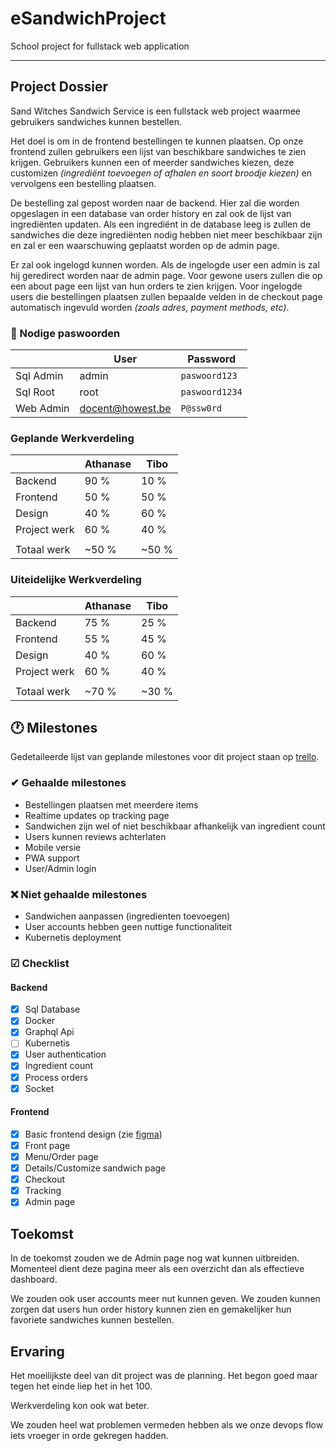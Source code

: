 # eSandwichProject

School project for fullstack web application

---

## Project Dossier

Sand Witches Sandwich Service is een fullstack web project waarmee gebruikers sandwiches kunnen bestellen.

Het doel is om in de frontend bestellingen te kunnen plaatsen. Op onze frontend zullen gebruikers een lijst van beschikbare sandwiches te zien krijgen. Gebruikers kunnen een of meerder sandwiches kiezen, deze customizen *(ingrediënt toevoegen of afhalen en soort broodje kiezen)* en vervolgens een bestelling plaatsen.

De bestelling zal gepost worden naar de backend. Hier zal die worden opgeslagen in een database van order history en zal ook de lijst van ingrediënten updaten. Als een ingrediënt in de database leeg is zullen de sandwiches die deze ingrediënten nodig hebben niet meer beschikbaar zijn en zal er een waarschuwing geplaatst worden op de admin page.

Er zal ook ingelogd kunnen worden. Als de ingelogde user een admin is zal hij geredirect worden naar de admin page. Voor gewone users zullen die op een about page een lijst van hun orders te zien krijgen. Voor ingelogde users die bestellingen plaatsen zullen bepaalde velden in de checkout page automatisch ingevuld worden *(zoals adres, payment methods, etc)*.

### 🔑 Nodige paswoorden

|           | User             | Password          |
|-----------|------------------|-------------------|
| Sql Admin | admin            | ```paswoord123``` |
| Sql Root  | root             | ```paswoord1234```|
| Web Admin | docent@howest.be | ```P@ssw0rd```    |


### Geplande Werkverdeling

|              | Athanase     | Tibo       |
|--------------|--------------|------------|
| Backend      | 90 %         | 10 %       |
| Frontend     | 50 %         | 50 %       |
| Design       | 40 %         | 60 %       |
| Project werk | 60 %         | 40 %       |
|              |              |            |
| Totaal werk  | ~50 %        | ~50 %      |

### Uiteidelijke Werkverdeling

|              | Athanase     | Tibo       |
|--------------|--------------|------------|
| Backend      | 75 %         | 25 %       |
| Frontend     | 55 %         | 45 %       |
| Design       | 40 %         | 60 %       |
| Project werk | 60 %         | 40 %       |
|              |              |            |
| Totaal werk  | ~70 %        | ~30 %      |

## 🕐 Milestones

Gedetaileerde lijst van geplande milestones voor dit project staan op [trello](https://trello.com/b/AwKfylrI/esandwich).

### ✔  Gehaalde milestones

- Bestellingen plaatsen met meerdere items
- Realtime updates op tracking page
- Sandwichen zijn wel of niet beschikbaar afhankelijk van ingredient count
- Users kunnen reviews achterlaten
- Mobile versie
- PWA support
- User/Admin login

### ❌ Niet gehaalde milestones

- Sandwichen aanpassen (ingredienten toevoegen)
- User accounts hebben geen nuttige functionaliteit
- Kubernetis deployment

### ☑ Checklist

#### Backend
- [x] Sql Database
- [x] Docker
- [x] Graphql Api
- [ ] Kubernetis
- [x] User authentication
- [x] Ingredient count
- [x] Process orders
- [x] Socket

#### Frontend
- [x] Basic frontend design (zie [figma](https://www.figma.com/file/d2dDQDZkVPz6MLHEAYZQXa/Untitled?node-id=0%3A1))
- [x] Front page
- [x] Menu/Order page
- [x] Details/Customize sandwich page
- [x] Checkout
- [x] Tracking
- [x] Admin page

## Toekomst

In de toekomst zouden we de Admin page nog wat kunnen uitbreiden. Momenteel dient deze pagina meer als een overzicht dan als effectieve dashboard.

We zouden ook user accounts meer nut kunnen geven. We zouden kunnen zorgen dat users hun order history kunnen zien en gemakelijker hun favoriete sandwiches kunnen bestellen.

## Ervaring

Het moeilijkste deel van dit project was de planning. Het begon goed maar tegen het einde liep het in het 100.

Werkverdeling kon ook wat beter.

We zouden heel wat problemen vermeden hebben als we onze devops flow iets vroeger in orde gekregen hadden.
